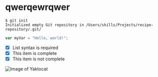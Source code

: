 # qwerqewrqwer

```
$ git init
Initialized empty Git repository in /Users/skills/Projects/recipe-repository/.git/
```
``` javascript
var myVar = "Hello, world!";
```
- [x] List syntax is required
- [x] This item is complete
- [X] This item is not complete

![Image of Yaktocat](https://octodex.github.com/images/yaktocat.png)


